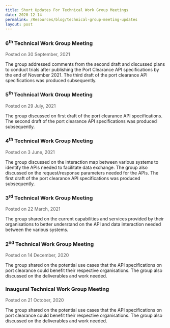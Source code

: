 ```yaml
---
title: Short Updates For Technical Work Group Meetings
date: 2020-12-14
permalink: /Resources/blog/technical-group-meeting-updates
layout: post
---
```

<h3><strong>6<sup>th</sup> Technical Work Group Meeting</strong></h3>

<div style="margin-top: 1rem; color: #565656;">Posted on 30 September, 2021</div>

<p>The group addressed comments from the second draft and discussed plans to conduct trials after publishing the Port Clearance API specifications by the end of November 2021. The third draft of the port clearance API specifications was produced subsequently.</p>

<h3><strong>5<sup>th</sup> Technical Work Group Meeting</strong></h3>

<div style="margin-top: 1rem; color: #565656;">Posted on 29 July, 2021</div>

<p>The group discussed on first draft of the port clearance API specifications. The second draft of the port clearance API specifications was produced subsequently.</p>

<h3><strong>4<sup>th</sup> Technical Work Group Meeting</strong></h3>

<div style="margin-top: 1rem; color: #565656;">Posted on 3 June, 2021</div>

<p>The group discussed on the interaction map between various systems to identify the APIs needed to facilitate data exchange. The group also discussed on the request/response parameters needed for the APIs. The first draft of the port clearance API specifications was produced subsequently.</p>

<h3><strong>3<sup>rd</sup> Technical Work Group Meeting</strong></h3>

<div style="margin-top: 1rem; color: #565656;">Posted on 22 March, 2021</div>

<p>The group shared on the current capabilities and services provided by their organisations to better understand on the API and data interaction needed between the various systems.</p>

<h3><strong>2<sup>nd</sup> Technical Work Group Meeting</strong></h3>

<div style="margin-top: 1rem; color: #565656;">Posted on 14 December, 2020</div>

<p>The group shared on the potential use cases that the API specifications on port clearance could benefit their respective organisations. The group also discussed on the deliverables and work needed.</p>

<h3><strong>Inaugural Technical Work Group Meeting</strong></h3>

<div style="margin-top: 1rem; color: #565656;">Posted on 21 October, 2020</div>

<p>The group shared on the potential use cases that the API specifications on port clearance could benefit their respective organisations. The group also discussed on the deliverables and work needed.</p>